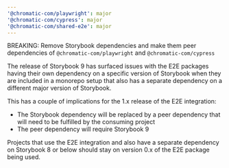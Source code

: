 ```yaml
---
'@chromatic-com/playwright': major
'@chromatic-com/cypress': major
'@chromatic-com/shared-e2e': major
---
```


BREAKING: Remove Storybook dependencies and make them peer dependencies of `@chromatic-com/playwright` and `@chromatic-com/cypress`

The release of Storybook 9 has surfaced issues with the E2E packages having their own dependency on a specific version of Storybook when they are included in a monorepo setup that also has a separate dependency on a different major version of Storybook.

This has a couple of implications for the 1.x release of the E2E integration:

- The Storybook dependency will be replaced by a peer dependency that will need to be fulfilled by the consuming project
- The peer dependency will require Storybook 9

Projects that use the E2E integration and also have a separate dependency on Storybook 8 or below should stay on version 0.x of the E2E package being used.
